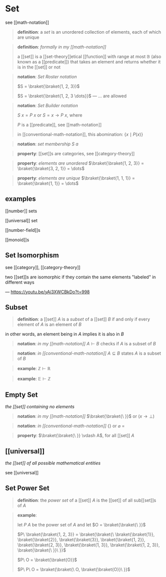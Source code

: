 # Set

see [[math-notation]]

> **definition**: a _set_ is an unordered collection of elements, each of which are unique

> **definition**: _formally in my [[math-notation]]_
>
> a [[set]] is a [[set-theory]]etical [[function]] with range at most $\mathbb B$ (also known as a [[predicate]]) that takes an element and returns whether it is in the [[set]] or not

> **notation**: _Set Roster notation_
>
> $S = \braket{\braket{1, 2, 3}}$
>
> $S = \braket{\braket{1, 2, 3 \dots}}$ &mdash; $\dots$ are allowed

> **notation**: _Set Builder notation_
>
> $S\ x = P\ x$ or $S = x \rightarrow P\ x$, where
>
> $P$ is a [[predicate]], see [[math-notation]]
>
> in [[conventional-math-notation]], this abomination: $\lbrace x \mid P(x) \rbrace$

> **notation**: _set membership_ $S\ a$

> **property**: [[set]]s are categories, see [[category-theory]]

> **property**: _elements are unordered_ $\braket{\braket{1, 2, 3}} = \braket{\braket{3, 2, 1}} = \dots$

> **property**: _elements are unique_ $\braket{\braket{1, 1, 1}} = \braket{\braket{1, 1}} = \dots$

## examples

[[number]] sets

[[universal]] set

[[number-field]]s

[[monoid]]s

## Set Isomorphism

see [[category]], [[category-theory]]

two [[set]]s are isomorphic if they contain the same elements "labeled" in different ways

&mdash; <https://youtu.be/yAi3XWCBkDo?t=998>

## Subset

> **definition**: a [[set]] $A$ is a _subset_ of a [[set]] $B$ if and only if every element of $A$ is an element of $B$

in other words, an element being in $A$ implies it is also in $B$

> **notation**: _in my [[math-notation]]_ $A \vdash B$ checks if $A$ is a subset of $B$

> **notation**: _in [[conventional-math-notation]]_ $A \subseteq B$ states $A$ is a subset of $B$

> **example**: $\mathbb Z \vdash \mathbb R$

> **example**: $\mathbb E \vdash \mathbb Z$

## Empty Set

_the [[set]] containing no elements_

> **notation**: _in my [[math-notation]]_ $\braket{\braket{\ }}$ or $(x \rightarrow \bot)$

> **notation**: _in [[conventional-math-notation]]_ $\lbrace \rbrace$ or $\varnothing$ =

> **property**: $\braket{\braket{\ }} \vdash A$, for all [[set]] $A$

## [[universal]]

_the [[set]] of all possible mathematical entities_

see [[universal]]

## Set Power Set

> **definition**: the _power set_ of a [[set]] $A$ is the [[set]] of all sub[[set]]s of $A$

> **example**:
>
> let $P\ A$ be the power set of $A$ and let $O = \braket{\braket{\ }}$
>
> $P\ \braket{\braket{1, 2, 3}} = \braket{\braket{\ \braket{\braket{1}}, \braket{\braket{2}}, \braket{\braket{3}}, \braket{\braket{1, 2}}, \braket{\braket{2, 3}}, \braket{\braket{1, 3}}, \braket{\braket{1, 2, 3}}, \braket{\braket{\ }}\ }}$
>
> $P\ O = \braket{\braket{O}}$
>
> $P\ P\ O = \braket{\braket{\ O, \braket{\braket{O}}\ }}$

